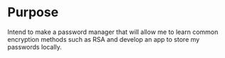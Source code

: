 # Purpose
Intend to make a password manager that will allow me to learn common encryption methods such as RSA and develop an app to store my passwords locally.
